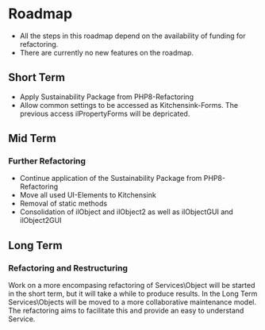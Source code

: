# Roadmap
- All the steps in this roadmap depend on the availability of funding for
refactoring.
- There are currently no new features on the roadmap.

## Short Term
- Apply Sustainability Package from PHP8-Refactoring
- Allow common settings to be accessed as Kitchensink-Forms. The previous access
ilPropertyForms will be depricated.

## Mid Term

### Further Refactoring
- Continue application of the Sustainability Package from PHP8-Refactoring
- Move all used UI-Elements to Kitchensink
- Removal of static methods
- Consolidation of ilObject and ilObject2 as well as ilObjectGUI and ilObject2GUI


## Long Term

### Refactoring and Restructuring
Work on a more encompasing refactoring of Services\Object will be started in
the short term, but it will take a while to produce results.
In the Long Term Services\Objects will be moved to a more collaborative maintenance
model. The refactoring aims to facilitate this and provide an easy to understand
Service.
